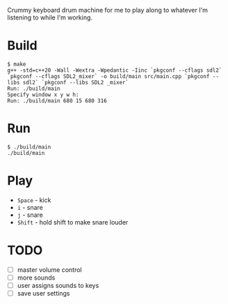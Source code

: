 Crummy keyboard drum machine for me to play along to whatever I'm
listening to while I'm working.

# Build

```
$ make
g++ -std=c++20 -Wall -Wextra -Wpedantic -Iinc `pkgconf --cflags sdl2` `pkgconf --cflags SDL2_mixer` -o build/main src/main.cpp `pkgconf --libs sdl2` `pkgconf --libs SDL2 _mixer`
Run: ./build/main
Specify window x y w h:
Run: ./build/main 680 15 680 316
```

# Run

```
$ ./build/main 
./build/main
```

# Play

- `Space` - kick
- `i` - snare
- `j` - snare
- `Shift` - hold shift to make snare louder

# TODO

- [ ] master volume control
- [ ] more sounds
- [ ] user assigns sounds to keys
- [ ] save user settings
